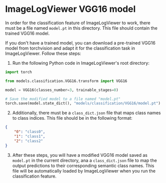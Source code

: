 # ImageLogViewer VGG16 model

In order for the classification feature of ImageLogViewer to work, there must be a file named `model.pt` in this directory. This file should contain the trained VGG16 model.

If you don't have a trained model, you can download a pre-trained VGG16 model from torchvision and adapt it for the classification task in ImageLogViewer. Follow these steps:

1. Run the following Python code in ImageLogViewer's root directory:

```python
import torch

from models.classification.VGG16.transform import VGG16

model = VGG16(classes_number=3, trainable_stages=0)

# Save the modified model to a file named "model.pt"
torch.save(model.state_dict(), "models/classification/VGG16/model.pt")
```

2. Additionally, there must be a `class_dict.json` file that maps class names to class indices. This file should be in the following format:

```json
{
    "0": "class0",
    "1": "class1",
    "2": "class2"
}
```

3. After these steps, you will have a modified VGG16 model saved as `model.pt` in the current directory, ana a `class_dict.json` file to map the output predictions to their corresponding semantic class names. This file will be automatically loaded by ImageLogViewer when you run the classification feature.
